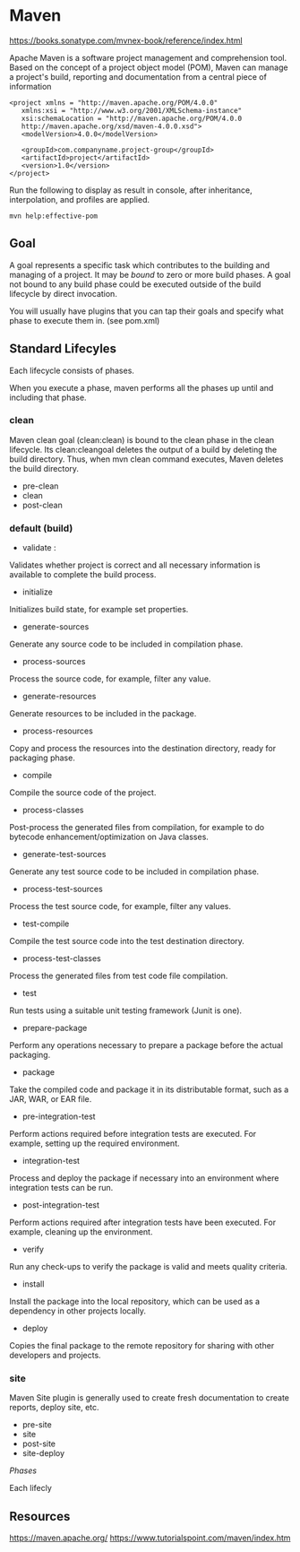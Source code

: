 # Maven

https://books.sonatype.com/mvnex-book/reference/index.html

Apache Maven is a software project management and comprehension tool. Based on
the concept of a project object model (POM), Maven can manage a project's
build, reporting and documentation from a central piece of information

```
<project xmlns = "http://maven.apache.org/POM/4.0.0"
   xmlns:xsi = "http://www.w3.org/2001/XMLSchema-instance"
   xsi:schemaLocation = "http://maven.apache.org/POM/4.0.0
   http://maven.apache.org/xsd/maven-4.0.0.xsd">
   <modelVersion>4.0.0</modelVersion>

   <groupId>com.companyname.project-group</groupId>
   <artifactId>project</artifactId>
   <version>1.0</version>
</project>
```

Run the following to display as result in console, after
inheritance, interpolation, and profiles are applied.  

``` 
mvn help:effective-pom 
```

## Goal

A goal represents a specific task which contributes to the building and
managing of a project. It may be *bound* to zero or more build phases. A goal not
bound to any build phase could be executed outside of the build lifecycle by
direct invocation.

You will usually have plugins that you can tap their goals and specify what
phase to execute them in.  (see pom.xml)

## Standard Lifecyles

Each lifecycle consists of phases.

When you execute a phase, maven performs all the phases up until and including that phase.

### clean

Maven clean goal (clean:clean) is bound to the clean phase in the clean
lifecycle. Its clean:cleangoal deletes the output of a build by deleting the
build directory. Thus, when mvn clean command executes, Maven deletes the build
directory.

- pre-clean
- clean
- post-clean

### default (build)

- validate :  

Validates whether project is correct and all necessary information is available
to complete the build process.

- initialize

Initializes build state, for example set properties.

- generate-sources

Generate any source code to be included in compilation phase.

- process-sources

Process the source code, for example, filter any value.

- generate-resources

Generate resources to be included in the package.

- process-resources

Copy and process the resources into the destination directory, ready for
packaging phase.

- compile

Compile the source code of the project.

- process-classes

Post-process the generated files from compilation, for example to do bytecode
enhancement/optimization on Java classes.

- generate-test-sources

Generate any test source code to be included in compilation phase.

- process-test-sources

Process the test source code, for example, filter any values.

- test-compile

Compile the test source code into the test destination directory.

- process-test-classes

Process the generated files from test code file compilation.

- test

Run tests using a suitable unit testing framework (Junit is one).

- prepare-package

Perform any operations necessary to prepare a package before the actual
packaging.

- package

Take the compiled code and package it in its distributable format, such as a
JAR, WAR, or EAR file.

- pre-integration-test

Perform actions required before integration tests are executed. For example,
setting up the required environment.

- integration-test

Process and deploy the package if necessary into an environment where
integration tests can be run.

- post-integration-test

Perform actions required after integration tests have been executed. For
example, cleaning up the environment.

- verify

Run any check-ups to verify the package is valid and meets quality criteria.

- install

Install the package into the local repository, which can be used as a
dependency in other projects locally.

- deploy

Copies the final package to the remote repository for sharing with other
developers and projects.

### site

Maven Site plugin is generally used to create fresh documentation to create
reports, deploy site, etc.

- pre-site
- site
- post-site
- site-deploy

*Phases*
 
Each lifecly


## Resources

https://maven.apache.org/
https://www.tutorialspoint.com/maven/index.htm

